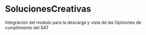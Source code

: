 # SolucionesCreativas
Integración del modulo para la descarga y vista de las Opiniones de cumplimiento del SAT
